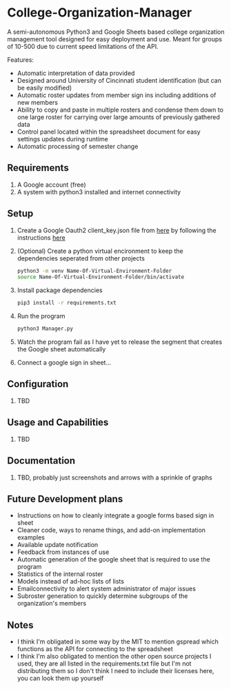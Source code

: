 # College-Organization-Manager
A semi-autonomous Python3 and Google Sheets based college organization management tool designed for easy deployment and use. Meant for groups of 10-500 due to current speed limitations of the API.

Features:

* Automatic interpretation of data provided
* Designed around University of Cincinnati student identification (but can be easily modified)
* Automatic roster updates from member sign ins including additions of new members
* Ability to copy and paste in multiple rosters and condense them down to one large roster for carrying over large amounts of previously gathered data
* Control panel located within the spreadsheet document for easy settings updates during runtime
* Automatic processing of semester change

## Requirements
1. A Google account (free)
2. A system with python3 installed and internet connectivity

## Setup
1. Create a Google Oauth2 client_key.json file from [here](https://console.cloud.google.com/apis/dashboard) by following the instructions [here](https://www.youtube.com/watch?v=vISRn5qFrkM)
2. (Optional) Create a python virtual encironment to keep the dependencies seperated from other projects
    
    ```bash
    python3 -m venv Name-Of-Virtual-Environment-Folder
    source Name-Of-Virtual-Environment-Folder/bin/activate
    ```

3. Install package dependencies
    
    ```bash
    pip3 install -r requirements.txt
    ```
    
4. Run the program
    
    ```bash
    python3 Manager.py
    ```
    
5. Watch the program fail as I have yet to release the segment that creates the Google sheet automatically
6. Connect a google sign in sheet...

## Configuration
1. TBD

## Usage and Capabilities
1. TBD

## Documentation
1. TBD, probably just screenshots and arrows with a sprinkle of graphs

## Future Development plans
- Instructions on how to cleanly integrate a google forms based sign in sheet
- Cleaner code, ways to rename things, and add-on implementation examples
- Available update notification
- Feedback from instances of use
- Automatic generation of the google sheet that is required to use the program
- Statistics of the internal roster
- Models instead of ad-hoc lists of lists
- Emailconnectivity to alert system administrator of major issues
- Subroster generation to quickly determine subgroups of the organization's members

## Notes
- I think I'm obligated in some way by the MIT to mention gspread which functions as the API for connecting to the spreadsheet
- I think I'm also obligated to mention the other open source projects I used, they are all listed in the requirements.txt file but I'm not distributing them so I don't think I need to include their licenses here, you can look them up yourself
